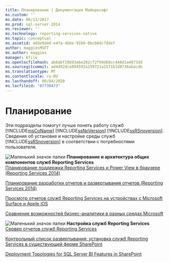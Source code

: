 ```yaml
---
title: Планирование | Документация Майкрософт
ms.custom: ''
ms.date: 06/13/2017
ms.prod: sql-server-2014
ms.reviewer: ''
ms.technology: reporting-services-native
ms.topic: conceptual
ms.assetid: 4dde9d4d-e4fa-4bbe-91b0-0bcb0dc7dde7
author: maggiesMSFT
ms.author: maggies
manager: kfile
ms.openlocfilehash: ab8abf29b93a6e282cf2f99d68cc448d1a4073dd
ms.sourcegitcommit: ad4d92dce894592a259721a1571b1d8736abacdb
ms.translationtype: MT
ms.contentlocale: ru-RU
ms.lasthandoff: 08/04/2020
ms.locfileid: "87739473"
---
```

# <a name="planning"></a>Планирование
  Эти подразделы помогут лучше понять работу служб [!INCLUDE[msCoName](../includes/msconame-md.md)] [!INCLUDE[ssNoVersion](../includes/ssnoversion-md.md)] [!INCLUDE[ssRSnoversion](../includes/ssrsnoversion-md.md)]. Сведения об установке и настройке среды служб [!INCLUDE[ssRSnoversion](../includes/ssrsnoversion-md.md)] в соответствии с потребностями пользователя.  
  
 ![Маленький значок папки](../../2014/integration-services/media/filefolder-small.gif "Маленький значок папки") **Планирование и архитектура общих компонентов служб Reporting Services**  
 [Планирование поддержки Reporting Services и Power View в браузере &#40;Reporting Services 2014&#41;](../../2014/reporting-services/browser-support-for-reporting-services-and-power-view.md)  
  
 [Планирование разработки отчетов и развертывания отчетов &#40;Reporting Services 2014&#41;](plan-for-report-design-and-report-deployment-reporting-services.md)  
  
 [Просмотр отчетов служб Reporting Services на устройствах с Microsoft Surface и Apple iOS](../../2014/reporting-services/view-reporting-services-reports-surface-ios-devices.md)  
  
 [Сравнение возможностей бизнес-аналитики в разных средах Microsoft](../../2014/reporting-services/compare-business-intelligence-capabilities-in-different-microsoft-environments.md)  
  
 ![Маленький значок папки](../../2014/integration-services/media/filefolder-small.gif "Маленький значок папки") **Настройка служб Reporting Services**  
 [Сервер отчетов служб Reporting Services](../../2014/reporting-services/reporting-services-report-server.md)  
  
 [Контрольный список развертывания: установка служб Reporting Services в существующей ферме SharePoint](../../2014/sql-server/install/deployment-checklist-install-reporting-services-existing-sharepoint-farm.md)  
  
 [Deployment Topologies for SQL Server BI Features in SharePoint](../sql-server/install/deployment-topologies-for-sql-server-bi-features-in-sharepoint.md)    
  
  
